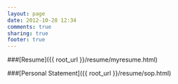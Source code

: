 ```yaml
---
layout: page
date: 2012-10-28 12:34
comments: true
sharing: true
footer: true
---
```


###[Resume]({{ root_url }}/resume/myresume.html)

###[Personal Statement]({{ root_url }}/resume/sop.html)